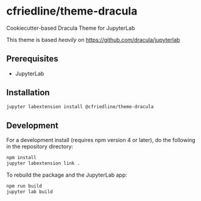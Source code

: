 # cfriedline/theme-dracula

Cookiecutter-based Dracula Theme for JupyterLab

This theme is based _heavily_ on https://github.com/dracula/jupyterlab

## Prerequisites

- JupyterLab

## Installation

```bash
jupyter labextension install @cfriedline/theme-dracula
```

## Development

For a development install (requires npm version 4 or later), do the following in the repository directory:

```bash
npm install
jupyter labextension link .
```

To rebuild the package and the JupyterLab app:

```bash
npm run build
jupyter lab build
```
